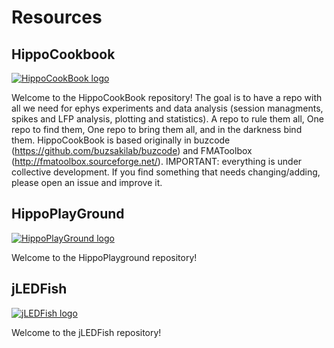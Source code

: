 # Resources

## HippoCookbook
[![HippoCookBook logo](/images/rippoCookBook.png)](https://github.com/valegarman/HippoCookBook)

Welcome to the HippoCookBook repository! The goal is to have a repo with all we need for ephys experiments and data analysis (session managments, spikes and LFP analysis, plotting and statistics). A repo to rule them all, One repo to find them, One repo to bring them all, and in the darkness bind them. HippoCookBook is based originally in buzcode (https://github.com/buzsakilab/buzcode) and FMAToolbox (http://fmatoolbox.sourceforge.net/). IMPORTANT: everything is under collective development. If you find something that needs changing/adding, please open an issue and improve it.

## HippoPlayGround
[![HippoPlayGround logo](/images/hippoPlayGround.png)](https://github.com/valegarman/HippoPlayground)

Welcome to the HippoPlayground repository!


## jLEDFish
[![jLEDFish logo](/images/jLEDfish_logo.png)](https://google.es)

Welcome to the jLEDFish repository!
